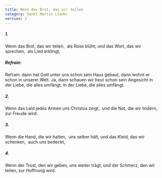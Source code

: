 ```yaml
---
title: Wenn das Brot, das wir teilen
category: Sankt Martin Lieder
version: 2
---
```


##### 1.

Wenn das Brot, das wir teilen, 
als Rose blüht,
und das Wort, das wir sprechen, 
als Lied erklingt,

##### Refrain:

Refrain: dann hat Gott unter uns schon sein Haus gebaut,
dann wohnt er schon in unserer Welt.
Ja, dann schauen wir heut schon sein Angesicht
in der Liebe, die alles umfängt,
in der Liebe, die alles umfängt.

##### 2.

Wenn das Leid jedes Armen
uns Christus zeigt, 
und die Not, die wir lindern,
zur Freude wird.

##### 3.

Wenn die Hand, die wir halten, 
uns selber hält,
und das Kleid, das wir schenken, 
auch uns bedeckt,

##### 4.

Wenn der Trost, den wir geben,
uns weiter trägt,
und der Schmerz, den wir teilen,
zur Hoffnung wird.
